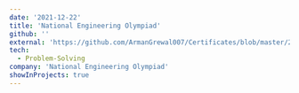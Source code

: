 ```yaml
---
date: '2021-12-22'
title: 'National Engineering Olympiad'
github: ''
external: 'https://github.com/ArmanGrewal007/Certificates/blob/master/2021_12_22_NEO_participation.pdf'
tech:
  - Problem-Solving
company: 'National Engineering Olympiad'
showInProjects: true
---
```



